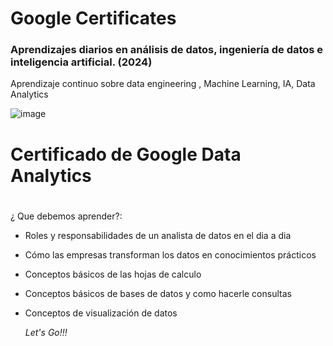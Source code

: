 # Google Certificates

### Aprendizajes diarios en análisis de datos, ingeniería de datos e inteligencia artificial. (2024)

Aprendizaje continuo sobre data engineering , Machine Learning, IA, Data Analytics

![image](https://github.com/user-attachments/assets/64e6363c-fe38-4d05-888b-9cceb6c7fe9b)

#
# Certificado de Google Data Analytics

#

¿ Que debemos aprender?:
- Roles y responsabilidades de un analista de datos en el dia a dia
- Cómo las empresas transforman los datos en conocimientos prácticos
- Conceptos básicos de las hojas de calculo
- Conceptos básicos de bases de datos y como hacerle consultas
- Conceptos de visualización de datos

  _Let's Go!!!_

